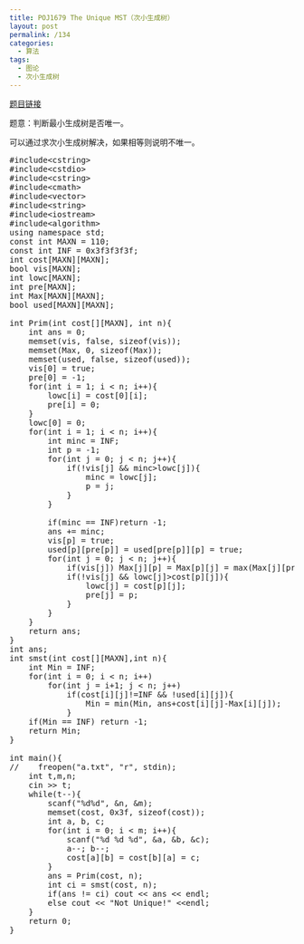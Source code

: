```yaml
---
title: POJ1679 The Unique MST（次小生成树）
layout: post
permalink: /134
categories:
  - 算法
tags:
  - 图论
  - 次小生成树
---
```

<a href="http://poj.org/problem?id=1679" target="_blank">题目链接</a>

题意：判断最小生成树是否唯一。

可以通过求次小生成树解决，如果相等则说明不唯一。

<pre class="brush: cpp; title: ; notranslate" title="">#include&lt;cstring&gt;
#include&lt;cstdio&gt;
#include&lt;cstring&gt;
#include&lt;cmath&gt;
#include&lt;vector&gt;
#include&lt;string&gt;
#include&lt;iostream&gt;
#include&lt;algorithm&gt;
using namespace std;
const int MAXN = 110;
const int INF = 0x3f3f3f3f;
int cost[MAXN][MAXN];
bool vis[MAXN];
int lowc[MAXN];
int pre[MAXN];
int Max[MAXN][MAXN];
bool used[MAXN][MAXN];

int Prim(int cost[][MAXN], int n){
    int ans = 0;
    memset(vis, false, sizeof(vis));
    memset(Max, 0, sizeof(Max));
    memset(used, false, sizeof(used));
    vis[0] = true;
    pre[0] = -1;
    for(int i = 1; i &lt; n; i++){
        lowc[i] = cost[0][i];
        pre[i] = 0;
    }
    lowc[0] = 0;
    for(int i = 1; i &lt; n; i++){
        int minc = INF;
        int p = -1;
        for(int j = 0; j &lt; n; j++){
            if(!vis[j] && minc&gt;lowc[j]){
                minc = lowc[j];
                p = j;
            }
        }

        if(minc == INF)return -1;
        ans += minc;
        vis[p] = true;
        used[p][pre[p]] = used[pre[p]][p] = true;
        for(int j = 0; j &lt; n; j++){
            if(vis[j]) Max[j][p] = Max[p][j] = max(Max[j][pre[p]], lowc[p]);
            if(!vis[j] && lowc[j]&gt;cost[p][j]){
                lowc[j] = cost[p][j];
                pre[j] = p;
            }
        }
    }
    return ans;
}
int ans;
int smst(int cost[][MAXN],int n){
    int Min = INF;
    for(int i = 0; i &lt; n; i++)
        for(int j = i+1; j &lt; n; j++)
            if(cost[i][j]!=INF && !used[i][j]){
                Min = min(Min, ans+cost[i][j]-Max[i][j]);
            }
    if(Min == INF) return -1;
    return Min;
}

int main(){
//    freopen("a.txt", "r", stdin);
    int t,m,n;
    cin &gt;&gt; t;
    while(t--){
        scanf("%d%d", &n, &m);
        memset(cost, 0x3f, sizeof(cost));
        int a, b, c;
        for(int i = 0; i &lt; m; i++){
            scanf("%d %d %d", &a, &b, &c);
            a--; b--;
            cost[a][b] = cost[b][a] = c;
        }
        ans = Prim(cost, n);
        int ci = smst(cost, n);
        if(ans != ci) cout &lt;&lt; ans &lt;&lt; endl;
        else cout &lt;&lt; "Not Unique!" &lt;&lt;endl;
    }
    return 0;
}
</pre>